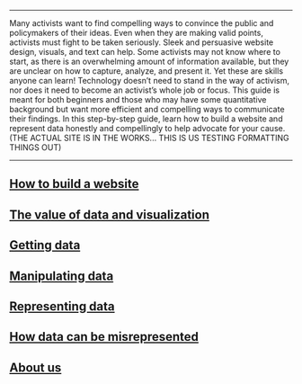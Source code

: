 ***
Many activists want to find compelling ways to convince the public and policymakers of their ideas. Even when they are making valid points, activists must fight to be taken seriously. Sleek and persuasive website design, visuals, and text can help. Some activists may not know where to start, as there is an overwhelming amount of information available, but they are unclear on how to capture, analyze, and present it. Yet these are skills anyone can learn! Technology doesn’t need to stand in the way of activism, nor does it need to become an activist’s whole job or focus. This guide is meant for both beginners and those who may have some quantitative background but want more efficient and compelling ways to communicate their findings. In this step-by-step guide, learn how to build a website and represent data honestly and compellingly to help advocate for your cause. (THE ACTUAL SITE IS IN THE WORKS... THIS IS US TESTING FORMATTING THINGS OUT)

***

## [How to build a website](HTBW_1/part_1)
## [The value of data and visualization](value)
## [Getting data](getting)
## [Manipulating data](manipulating)
## [Representing data](representing)
## [How data can be misrepresented](misrepresenting)
## [About us](about)




